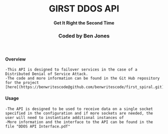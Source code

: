 <header><h1><center>GIRST DDOS API</center></h1>
<h4><center>Get It Right the Second Time</center></h4>
<h3><center>Coded by Ben Jones</center></h3></header>




#### Overview ####
    -This API is designed to failover services in the case of a Distributed Denial of Service Attack.
    -The code and more information can be found in the Git Hub repository for the project [here[(https://benwritescode@github.com/benwritescode/first_spiral.git).
#### Usage ####
    -The API is designed to be used to receive data on a single socket specified in the configuration and if more sockets are needed, the user will need to instantiate additional instances of 
    -More information and the interface to the API can be found in the file "DDOS API Interface.pdf"
